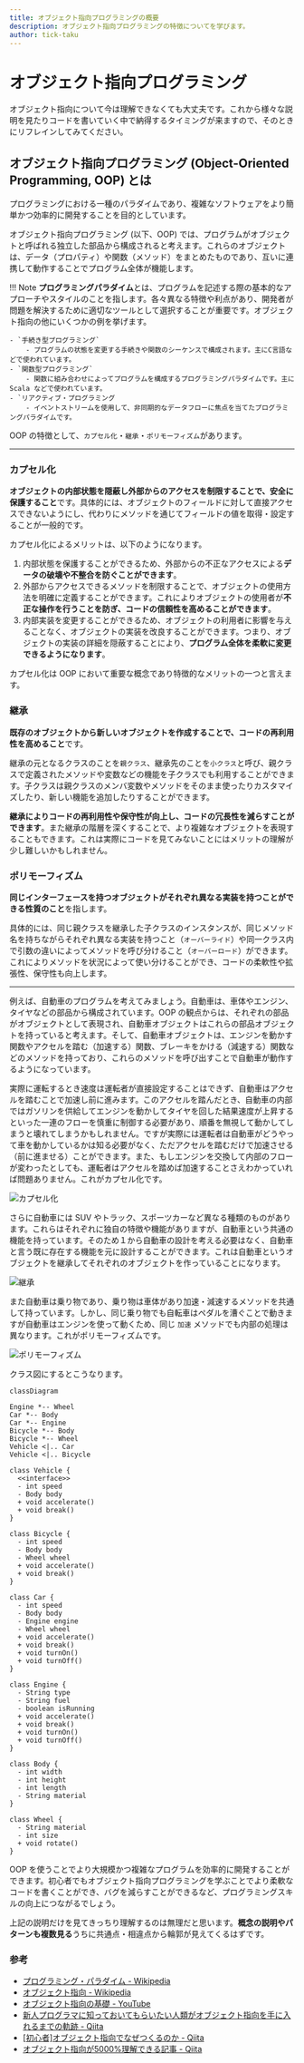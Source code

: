```yaml
---
title: オブジェクト指向プログラミングの概要
description: オブジェクト指向プログラミングの特徴についてを学びます。
author: tick-taku
---
```


# オブジェクト指向プログラミング

オブジェクト指向について今は理解できなくても大丈夫です。これから様々な説明を見たりコードを書いていく中で納得するタイミングが来ますので、そのときにリフレインしてみてください。

## オブジェクト指向プログラミング (Object-Oriented Programming, OOP) とは

プログラミングにおける一種のパラダイムであり、複雑なソフトウェアをより簡単かつ効率的に開発することを目的としています。

オブジェクト指向プログラミング (以下、OOP) では、プログラムがオブジェクトと呼ばれる独立した部品から構成されると考えます。これらのオブジェクトは、データ（プロパティ）や関数（メソッド）をまとめたものであり、互いに連携して動作することでプログラム全体が機能します。

!!! Note
    **プログラミングパラダイム**とは、プログラムを記述する際の基本的なアプローチやスタイルのことを指します。各々異なる特徴や利点があり、開発者が問題を解決するために適切なツールとして選択することが重要です。オブジェクト指向の他にいくつかの例を挙げます。

	- `手続き型プログラミング`
		- プログラムの状態を変更する手続きや関数のシーケンスで構成されます。主にC言語などで使われています。
	- `関数型プログラミング`
		- 関数に組み合わせによってプログラムを構成するプログラミングパラダイムです。主に Scala などで使われています。
	- `リアクティブ・プログラミング
		- イベントストリームを使用して、非同期的なデータフローに焦点を当てたプログラミングパラダイムです。

OOP の特徴として、`カプセル化`・`継承`・`ポリモーフィズム`があります。

---

### カプセル化

**オブジェクトの内部状態を隠蔽し外部からのアクセスを制限することで、安全に保護すること**です。具体的には、オブジェクトのフィールドに対して直接アクセスできないようにし、代わりにメソッドを通じてフィールドの値を取得・設定することが一般的です。

カプセル化によるメリットは、以下のようになります。

1.  内部状態を保護することができるため、外部からの不正なアクセスによる**データの破壊や不整合を防ぐことができます**。
2.  外部からアクセスできるメソッドを制限することで、オブジェクトの使用方法を明確に定義することができます。これによりオブジェクトの使用者が**不正な操作を行うことを防ぎ、コードの信頼性を高めることができます**。
3.  内部実装を変更することができるため、オブジェクトの利用者に影響を与えることなく、オブジェクトの実装を改良することができます。つまり、オブジェクトの実装の詳細を隠蔽することにより、**プログラム全体を柔軟に変更できるようになります**。

カプセル化は OOP において重要な概念であり特徴的なメリットの一つと言えます。

### 継承

**既存のオブジェクトから新しいオブジェクトを作成することで、コードの再利用性を高めること**です。

継承の元となるクラスのことを`親クラス`、継承先のことを`小クラス`と呼び、親クラスで定義されたメソッドや変数などの機能を子クラスでも利用することができます。子クラスは親クラスのメンバ変数やメソッドをそのまま使ったりカスタマイズしたり、新しい機能を追加したりすることができます。

**継承によりコードの再利用性や保守性が向上し、コードの冗長性を減らすことができます**。また継承の階層を深くすることで、より複雑なオブジェクトを表現することもできます。これは実際にコードを見てみないことにはメリットの理解が少し難しいかもしれません。

### ポリモーフィズム

**同じインターフェースを持つオブジェクトがそれぞれ異なる実装を持つことができる性質のこと**を指します。

具体的には、同じ親クラスを継承した子クラスのインスタンスが、同じメソッド名を持ちながらそれぞれ異なる実装を持つこと（`オーバーライド`）や同一クラス内で引数の違いによってメソッドを呼び分けること（`オーバーロード`）ができます。これによりメソッドを状況によって使い分けることができ、コードの柔軟性や拡張性、保守性も向上します。

---

例えば、自動車のプログラムを考えてみましょう。自動車は、車体やエンジン、タイヤなどの部品から構成されています。OOP の観点からは、それぞれの部品がオブジェクトとして表現され、自動車オブジェクトはこれらの部品オブジェクトを持っていると考えます。そして、自動車オブジェクトは、エンジンを動かす関数やアクセルを踏む（加速する）関数、ブレーキをかける（減速する）関数などのメソッドを持っており、これらのメソッドを呼び出すことで自動車が動作するようになっています。

実際に運転するとき速度は運転者が直接設定することはできず、自動車はアクセルを踏むことで加速し前に進みます。このアクセルを踏んだとき、自動車の内部ではガソリンを供給してエンジンを動かしてタイヤを回した結果速度が上昇するといった一連のフローを慎重に制御する必要があり、順番を無視して動かしてしまうと壊れてしまうかもしれません。ですが実際には運転者は自動車がどうやって車を動かしているかは知る必要がなく、ただアクセルを踏むだけで加速させる（前に進ませる）ことができます。また、もしエンジンを交換して内部のフローが変わったとしても、運転者はアクセルを踏めば加速することさえわかっていれば問題ありません。これがカプセル化です。

![カプセル化](img/oop_coupsulation.png)

さらに自動車には SUV やトラック、スポーツカーなど異なる種類のものがあります。これらはそれぞれに独自の特徴や機能がありますが、自動車という共通の機能を持っています。そのため１から自動車の設計を考える必要はなく、自動車と言う既に存在する機能を元に設計することができます。これは自動車というオブジェクトを継承してそれぞれのオブジェクトを作っていることになります。

![継承](img/oop_extends.png)

また自動車は乗り物であり、乗り物は車体があり加速・減速するメソッドを共通して持っています。しかし、同じ乗り物でも自転車はペダルを漕ぐことで動きますが自動車はエンジンを使って動くため、同じ `加速` メソッドでも内部の処理は異なります。これがポリモーフィズムです。

![ポリモーフィズム](img/oop_polymorphism.png)

クラス図にするとこうなります。

```mermaid
classDiagram

Engine *-- Wheel
Car *-- Body
Car *-- Engine
Bicycle *-- Body
Bicycle *-- Wheel
Vehicle <|.. Car
Vehicle <|.. Bicycle

class Vehicle {
  <<interface>>
  - int speed
  - Body body
  + void accelerate()
  + void break()
}

class Bicycle {
  - int speed
  - Body body
  - Wheel wheel
  + void accelerate()
  + void break()
}

class Car {
  - int speed
  - Body body
  - Engine engine
  - Wheel wheel
  + void accelerate()
  + void break()
  + void turnOn()
  + void turnOff()
}

class Engine {
  - String type
  - String fuel
  - boolean isRunning
  + void accelerate()
  + void break()
  + void turnOn()
  + void turnOff()
}

class Body {
  - int width
  - int height
  - int length
  - String material
}

class Wheel {
  - String material
  - int size
  + void rotate()
}
```

OOP を使うことでより大規模かつ複雑なプログラムを効率的に開発することができます。初心者でもオブジェクト指向プログラミングを学ぶことでより柔軟なコードを書くことができ、バグを減らすことができるなど、プログラミングスキルの向上につながるでしょう。

上記の説明だけを見てきっちり理解するのは無理だと思います。**概念の説明やパターンも複数見る**うちに共通点・相違点から輪郭が見えてくるはずです。

### 参考

- [プログラミング・パラダイム - Wikipedia](https://ja.wikipedia.org/wiki/%E3%83%97%E3%83%AD%E3%82%B0%E3%83%A9%E3%83%9F%E3%83%B3%E3%82%B0%E3%83%91%E3%83%A9%E3%83%80%E3%82%A4%E3%83%A0)
- [オブジェクト指向 - Wikipedia](https://ja.wikipedia.org/wiki/%E3%82%AA%E3%83%96%E3%82%B8%E3%82%A7%E3%82%AF%E3%83%88%E6%8C%87%E5%90%91)
- [オブジェクト指向の基礎 - YouTube](https://www.youtube.com/watch?v=nPAoPVwrD7s&list=PL0BiAlg8j4ZuDSu9GLU73-CVFgenU8T2P)
- [新人プログラマに知っておいてもらいたい人類がオブジェクト指向を手に入れるまでの軌跡 - Qiita](https://qiita.com/hirokidaichi/items/591ad96ab12938878fe1)
- [[初心者]オブジェクト指向でなぜつくるのか - Qiita](https://qiita.com/IZUMIRU/items/959b43dc9eb4f5cdc202)
- [オブジェクト指向が5000%理解できる記事 - Qiita](https://qiita.com/tip1t/items/b2f8e39d7cc23ad505f9)
